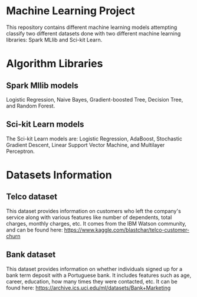 # Machine Learning Project
This repository contains different machine learning models attempting classify two different datasets done with two different machine learning libraries: Spark MLlib and Sci-kit Learn. 

# Algorithm Libraries

## Spark Mllib models
Logistic Regression, Naive Bayes, Gradient-boosted Tree, Decision Tree, and Random Forest.

## Sci-kit Learn models
The Sci-kit Learn models are: Logistic Regression, AdaBoost, Stochastic Gradient Descent, Linear Support Vector Machine, and Multilayer Perceptron.

# Datasets Information

## Telco dataset
This dataset provides information on customers who left the company's service along with various features like number of dependents, total charges,
monthly charges, etc. It comes from the IBM Watson community, and can be found here: https://www.kaggle.com/blastchar/telco-customer-churn

## Bank dataset
This dataset provides information on whether individuals signed up for a bank term deposit with a Portuguese bank. It includes features such as 
age, career, education, how many times they were contacted, etc. It can be found here: https://archive.ics.uci.edu/ml/datasets/Bank+Marketing
 
